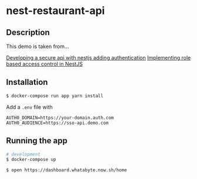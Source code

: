 # nest-restaurant-api

## Description

This demo is taken from...

[Developing a secure api with nestjs adding authentication](https://auth0.com/blog/developing-a-secure-api-with-nestjs-adding-authentication/)
[Implementing role based access control in NestJS](https://auth0.com/blog/developing-a-secure-api-with-nestjs-adding-authorization/#Implementing-Role-Based-Access-Control-in-NestJS)

## Installation

```bash
$ docker-compose run app yarn install
```

Add a `.env` file with

```
AUTH0_DOMAIN=https://your-domain.auth.com
AUTH0_AUDIENCE=https://sso-api.demo.com
```

## Running the app

```bash
# development
$ docker-compose up

$ open https://dashboard.whatabyte.now.sh/home
```